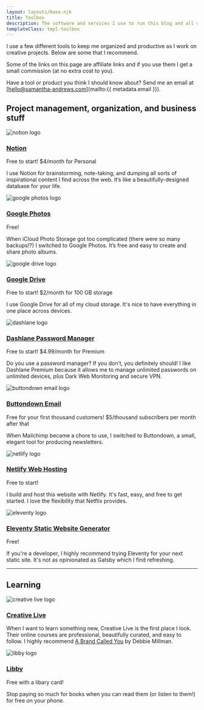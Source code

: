 ```yaml
---
layout: layouts/base.njk
title: Toolbox
description: The software and services I use to run this blog and all my creative projects.
templateClass: tmpl-toolbox
---
```


I use a few different tools to keep me organized and productive as I work on creative projects. Below are some that I recommend.

Some of the links on this page are affiliate links and if you use them I get a small commission (at no extra cost to you).

Have a tool or product you think I should know about? Send me an email at [hello@samantha-andrews.com](mailto:{{ metadata.email }}).

## Project management, organization, and business stuff

![notion logo](https://cdn.worldvectorlogo.com/logos/notion-logo-1.svg)

### [Notion](https://www.notion.so/?r=b9b8d2c6857340a89190ea283e49ee3d)

Free to start! \$4/month for Personal

I use Notion for brainstorming, note-taking, and dumping all sorts of inspirational content I find across the web. It’s like a beautifully-designed database for your life.

![google photos logo](https://cdn.worldvectorlogo.com/logos/google-photos.svg)

### [Google Photos](https://photos.google.com/)

Free!

When iCloud Photo Storage got too complicated (there were so many backups!?) I switched to Google Photos. It’s free and easy to create and share photo albums.

![google drive logo](https://upload.wikimedia.org/wikipedia/commons/thumb/d/da/Google_Drive_logo.png/600px-Google_Drive_logo.png)

### [Google Drive](https://drive.google.com/)

Free to start! \$2/month for 100 GB storage

I use Google Drive for all of my cloud storage. It's nice to have everything in one place across devices.

![dashlane logo](https://d38muu3h4xeqr1.cloudfront.net/website/static/DL-2555/images/dashlane/icon_og_400x400.png)

### [Dashlane Password Manager](https://www.dashlane.com/cs/hZBZyDpTSAG7)

Free to start! \$4.99/month for Premium

Do you use a password manager? If you don’t, you definitely should! I like Dashlane Premium because it allows me to manage unlimited passwords on unlimited devices, plus Dark Web Monitoring and secure VPN.

![buttondown email logo](https://buttondown.email/static/images/icons/icon@400.png)

### [Buttondown Email](https://buttondown.email/)

Free for your first thousand customers! \$5/thousand subscribers per month after that

When Mailchimp became a chore to use, I switched to Buttondown, a small, elegant tool for producing newsletters.

![netlify logo](https://www.netlify.com/img/press/logos/logomark.png)

### [Netlify Web Hosting](https://www.netlify.com/)

Free to start!

I build and host this website with Netlify. It's fast, easy, and free to get started. I love the flexibility that Netflix provides.

![eleventy logo](https://d2eip9sf3oo6c2.cloudfront.net/tags/images/000/001/284/full/11ty.png)

### [Eleventy Static Website Generator](https://www.11ty.dev/)

Free!

If you're a developer, I highly recommend trying Eleventy for your next static site. It's not as opinionated as Gatsby which I find refreshing.

---

## Learning

![creative live logo](https://pbs.twimg.com/profile_images/1145857730223022080/1c4Ta2_R_400x400.png)

### [Creative Live](https://www.creativelive.com/)

When I want to learn something new, Creative Live is the first place I look. Their online courses are professional, beautifully curated, and easy to follow. I highly recommend [A Brand Called You](https://www.creativelive.com/class/a-brand-called-you-debbie-millman) by Debbie Millman.

![libby logo](https://resources.overdrive.com/wp-content/uploads/libby-icon.png)

### [Libby](https://www.overdrive.com/apps/libby/)

Free with a libary card!

Stop paying so much for books when you can read them (or listen to them!) for free on your phone.
